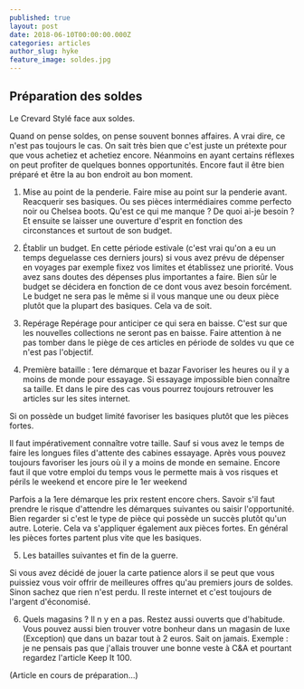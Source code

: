 ```yaml
---
published: true
layout: post
date: 2018-06-10T00:00:00.000Z
categories: articles
author_slug: hyke
feature_image: soldes.jpg
---
```

## Préparation des soldes

Le Crevard Stylé face aux soldes.

Quand on pense soldes, on pense souvent bonnes affaires. A vrai dire, ce n'est pas toujours le cas. On sait très bien que c'est juste un prétexte pour que vous achetiez et achetiez encore. Néanmoins en ayant certains réflexes on peut profiter de quelques bonnes opportunités. Encore faut il être bien préparé et être la au bon endroit au bon moment.

1. Mise au point de la penderie.
Faire mise au point sur la penderie avant. Reacquerir ses basiques. Ou ses pièces intermédiaires comme perfecto noir ou Chelsea boots.
Qu'est ce qui me manque ? De quoi ai-je besoin ? Et ensuite se laisser une ouverture d'esprit en fonction des circonstances et surtout de son budget.

2. Établir un budget.
En cette période estivale (c'est vrai qu'on a eu un temps deguelasse ces derniers jours) si vous avez prévu de dépenser en voyages par exemple fixez vos limites et établissez une priorité. Vous avez sans doutes des dépenses plus importantes a faire.
Bien sûr le budget se décidera en fonction de ce dont vous avez besoin forcément. Le budget ne sera pas le même si il vous manque une ou deux pièce plutôt que la plupart des basiques. Cela va de soit.

3. Repérage 
Repérage pour anticiper ce qui sera en baisse. 
C'est sur que les nouvelles collections ne seront pas en baisse.
Faire attention à ne pas tomber dans le piège de ces articles en période de soldes vu que ce n'est pas l'objectif.

4. Première bataille : 1ere démarque et bazar
Favoriser les heures ou il y a moins de monde pour essayage. Si essayage impossible bien connaître sa taille. Et dans le pire des cas vous pourrez toujours retrouver les articles sur les sites internet.

Si on possède un budget limité favoriser les basiques plutôt que les pièces fortes. 

Il faut impérativement connaître votre taille. Sauf si vous avez le temps de faire les longues files d'attente des cabines essayage. Après vous pouvez toujours favoriser les jours où il y a moins de monde en semaine. Encore faut il que votre emploi du temps vous le permette mais à vos risques et périls le weekend et encore pire le 1er weekend

Parfois a la 1ere démarque les prix restent encore chers. Savoir s'il faut prendre le risque d'attendre les démarques suivantes ou saisir l'opportunité. Bien regarder si c'est le type de pièce qui possède un succès plutôt qu'un autre. Loterie. Cela va s'appliquer également aux pièces fortes. En général les pièces fortes partent plus vite que les basiques.

5. Les batailles suivantes et fin de la guerre.

Si vous avez décidé de jouer la carte patience alors il se peut que vous puissiez vous voir offrir de meilleures offres qu'au premiers jours de soldes. Sinon sachez que rien n'est perdu. Il reste internet et c'est toujours de l'argent d'économisé.

6. Quels magasins ?
Il n y en a pas. Restez aussi ouverts que d'habitude. Vous pouvez aussi bien trouver votre bonheur dans un magasin de luxe (Exception) que dans un bazar tout à 2 euros. Sait on jamais.
Exemple : je ne pensais pas que j'allais trouver une bonne veste à C&A et pourtant regardez l'article Keep It 100.

(Article en cours de préparation...)
